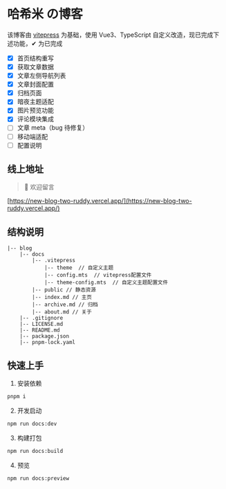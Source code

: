 # 哈希米 の博客

该博客由 [vitepress](https://vitepress.dev/zh/) 为基础，使用 Vue3、TypeScript 自定义改造，现已完成下述功能，✔ 为已完成

- [x] 首页结构重写
- [x] 获取文章数据
- [x] 文章左侧导航列表
- [x] 文章封面配置
- [x] 归档页面
- [x] 暗夜主题适配
- [x] 图片预览功能
- [x] 评论模块集成
- [ ] 文章 meta（bug 待修复）
- [ ] 移动端适配
- [ ] 配置说明

## 线上地址

> 🎉 欢迎留言

[https://new-blog-two-ruddy.vercel.app/](https://new-blog-two-ruddy.vercel.app/)

## 结构说明

```
|-- blog
    |-- docs
        |-- .vitepress
            |-- theme  // 自定义主题
            |-- config.mts  // vitepress配置文件
            |-- theme-config.mts  // 自定义主题配置文件
        |-- public // 静态资源
        |-- index.md // 主页
        |-- archive.md // 归档
        |-- about.md // 关于
    |-- .gitignore
    |-- LICENSE.md
    |-- README.md
    |-- package.json
    |-- pnpm-lock.yaml
```

## 快速上手

1. 安装依赖

```bash
pnpm i
```

2. 开发启动

```bash
npm run docs:dev
```

3. 构建打包

```bash
npm run docs:build
```

4. 预览

```bash
npm run docs:preview
```
